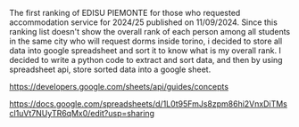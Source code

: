 The first ranking of EDISU PIEMONTE for those who requested accommodation service for 2024/25 published on 11/09/2024. Since this ranking list doesn't show the overall rank of each person among all students in the same city who will request dorms inside torino, i decided to store all data into google spreadsheet and sort it to know what is my overall rank.
I decided to write a python code to extract and sort data, and then by using spreadsheet api, store sorted data into a google sheet.

https://developers.google.com/sheets/api/guides/concepts

https://docs.google.com/spreadsheets/d/1L0t95FmJs8zpm86hi2VnxDiTMscl1uVt7NUyTR6qMx0/edit?usp=sharing
